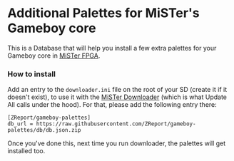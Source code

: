 
# Additional Palettes for MiSTer's Gameboy core

This is a Database that will help you install a few extra palettes for your Gameboy core in [MiSTer FPGA](https://github.com/MiSTer-devel).

### How to install

Add an entry to the `downloader.ini` file on the root of your SD (create it if it doesn't exist), to use it with the [MiSTer Downloader](https://github.com/MiSTer-devel/Downloader_MiSTer/) (which is what Update All calls under the hood). For that, please add the following entry there:

```
[ZReport/gameboy-palettes]
db_url = https://raw.githubusercontent.com/ZReport/gameboy-palettes/db/db.json.zip
```

Once you've done this, next time you run downloader, the palettes will get installed too.
